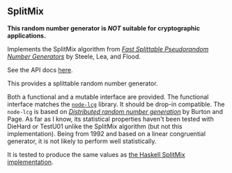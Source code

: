 ## SplitMix

**This random number generator is *NOT* suitable for cryptographic applications.**

Implements the SplitMix algorithm from [*Fast Splittable Pseudorandom Number Generators*](https://doi.org/10.1145/2714064.2660195)
by Steele, Lea, and Flood.

See the API docs [here](https://derekelkins.github.io/splitmix/).

This provides a splittable random number generator.

Both a functional and a mutable interface are provided. The functional interface
matches the [`node-lcg`](https://www.npmjs.com/package/lcg) library. It should be
drop-in compatible. The `node-lcg` is based on [*Distributed random number generation*](https://doi.org/10.1017/S0956796800000320)
by Burton and Page. As far as I know, its statistical properties haven't been tested with DieHard or TestU01 unlike
the SplitMix algorithm (but not this implementation). Being from 1992 and based on a linear congruential generator,
it is not likely to perform well statistically.

It is tested to produce the same values as [the Haskell SplitMix implementation](http://hackage.haskell.org/package/splitmix-0.0.3).

